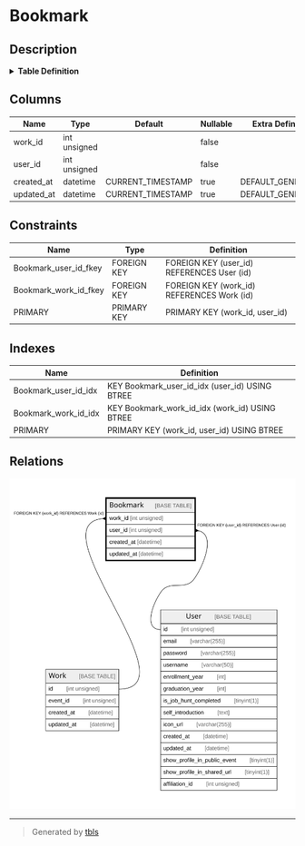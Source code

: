 # Bookmark

## Description

<details>
<summary><strong>Table Definition</strong></summary>

```sql
CREATE TABLE `Bookmark` (
  `work_id` int unsigned NOT NULL,
  `user_id` int unsigned NOT NULL,
  `created_at` datetime DEFAULT CURRENT_TIMESTAMP,
  `updated_at` datetime DEFAULT CURRENT_TIMESTAMP,
  PRIMARY KEY (`work_id`,`user_id`),
  KEY `Bookmark_user_id_idx` (`user_id`),
  KEY `Bookmark_work_id_idx` (`work_id`),
  CONSTRAINT `Bookmark_user_id_fkey` FOREIGN KEY (`user_id`) REFERENCES `User` (`id`) ON DELETE RESTRICT ON UPDATE CASCADE,
  CONSTRAINT `Bookmark_work_id_fkey` FOREIGN KEY (`work_id`) REFERENCES `Work` (`id`) ON DELETE RESTRICT ON UPDATE CASCADE
) ENGINE=InnoDB DEFAULT CHARSET=utf8mb4 COLLATE=utf8mb4_unicode_ci
```

</details>

## Columns

| Name | Type | Default | Nullable | Extra Definition | Children | Parents | Comment |
| ---- | ---- | ------- | -------- | ---------------- | -------- | ------- | ------- |
| work_id | int unsigned |  | false |  |  | [Work](Work.md) |  |
| user_id | int unsigned |  | false |  |  | [User](User.md) |  |
| created_at | datetime | CURRENT_TIMESTAMP | true | DEFAULT_GENERATED |  |  |  |
| updated_at | datetime | CURRENT_TIMESTAMP | true | DEFAULT_GENERATED |  |  |  |

## Constraints

| Name | Type | Definition |
| ---- | ---- | ---------- |
| Bookmark_user_id_fkey | FOREIGN KEY | FOREIGN KEY (user_id) REFERENCES User (id) |
| Bookmark_work_id_fkey | FOREIGN KEY | FOREIGN KEY (work_id) REFERENCES Work (id) |
| PRIMARY | PRIMARY KEY | PRIMARY KEY (work_id, user_id) |

## Indexes

| Name | Definition |
| ---- | ---------- |
| Bookmark_user_id_idx | KEY Bookmark_user_id_idx (user_id) USING BTREE |
| Bookmark_work_id_idx | KEY Bookmark_work_id_idx (work_id) USING BTREE |
| PRIMARY | PRIMARY KEY (work_id, user_id) USING BTREE |

## Relations

![er](Bookmark.svg)

---

> Generated by [tbls](https://github.com/k1LoW/tbls)
